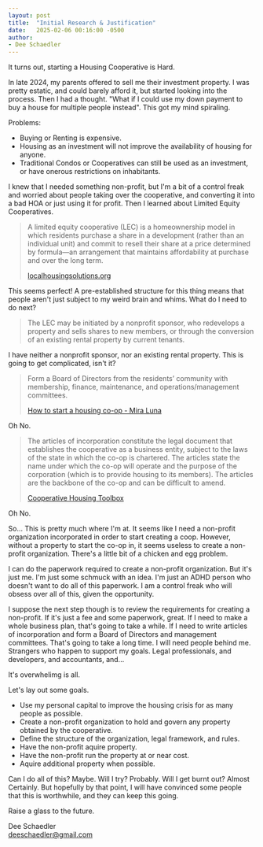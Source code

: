 ```yaml
---
layout: post
title:  "Initial Research & Justification"
date:   2025-02-06 00:16:00 -0500
author: 
- Dee Schaedler
---
```

It turns out, starting a Housing Cooperative is Hard.

In late 2024, my parents offered to sell me their investment property. I was pretty estatic, and could barely afford it, but started looking into the process. Then I had a thought. "What if I could use my down payment to buy a house for multiple people instead". This got my mind spiraling.

Problems:
- Buying or Renting is expensive.
- Housing as an investment will not improve the availability of housing for anyone.
- Traditional Condos or Cooperatives can still be used as an investment, or have onerous restrictions on inhabitants.

I knew that I needed something non-profit, but I'm a bit of a control freak and worried about people taking over the cooperative, and converting it into a bad HOA or just using it for profit. Then I learned about Limited Equity Cooperatives.

> A limited equity cooperative (LEC) is a homeownership model in which residents purchase a share in a development (rather than an individual unit) and commit to resell their share at a price determined by formula—an arrangement that maintains affordability at purchase and over the long term.
>
> [localhousingsolutions.org](https://localhousingsolutions.org/housing-policy-library/limited-equity-cooperatives/)

This seems perfect! A pre-established structure for this thing means that people aren't just subject to my weird brain and whims. What do I need to do next?

> The LEC may be initiated by a nonprofit sponsor, who redevelops a property and sells shares to new members, or through the conversion of an existing rental property by current tenants.

I have neither a nonprofit sponsor, nor an existing rental property. This is going to get complicated, isn't it?

> Form a Board of Directors from the residents’ community with membership, finance, maintenance, and operations/management committees.
>
> [How to start a housing co-op - Mira Luna](https://www.shareable.net/how-to-start-a-housing-co-op/)

Oh No.

> The articles of incorporation constitute the legal document that establishes the cooperative as a
> business entity, subject to the laws of the state in which the co-op is chartered. The articles state the
> name under which the co-op will operate and the purpose of the corporation (which is to provide
> housing to its members). The articles are the backbone of the co-op and can be difficult to amend.
>
> [Cooperative Housing Toolbox](https://www.nasco.coop/sites/default/files/srl/Housing_Toolbox_Practical_guide_for_success.pdf)

Oh No.

So... This is pretty much where I'm at. It seems like I need a non-profit organization incorporated in order to start creating a coop. However, without a property to start the co-op in, it seems useless to create a non-profit organization. There's a little bit of a chicken and egg problem.

I can do the paperwork required to create a non-profit organization. But it's just me. I'm just some schmuck with an idea. I'm just an ADHD person who doesn't want to do all of this paperwork. I am a control freak who will obsess over all of this, given the opportunity.

I suppose the next step though is to review the requirements for creating a non-profit. If it's just a fee and some paperwork, great. If I need to make a whole business plan, that's going to take a while. If I need to write articles of incorporation and form a Board of Directors and management committees. That's going to take a long time. I will need people behind me. Strangers who happen to support my goals. Legal professionals, and developers, and accountants, and...

It's overwhelimg is all.

Let's lay out some goals.

- Use my personal capital to improve the housing crisis for as many people as possible.
- Create a non-profit organization to hold and govern any property obtained by the cooperative.
- Define the structure of the organization, legal framework, and rules.
- Have the non-profit aquire property.
- Have the non-profit run the property at or near cost.
- Aquire additional property when possible.

Can I do all of this? Maybe. Will I try? Probably. Will I get burnt out? Almost Certainly. But hopefully by that point, I will have convinced some people that this is worthwhile, and they can keep this going.

Raise a glass to the future.

Dee Schaedler  
deeschaedler@gmail.com  
